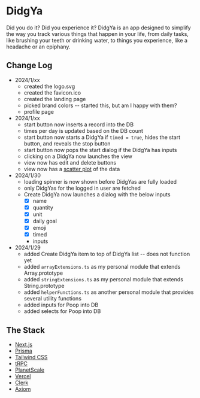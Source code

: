 # DidgYa

Did you do it? Did you experience it? DidgYa is an app designed to simplify the
way you track various things that happen in your life, from daily tasks, like
brushing your teeth or drinking water, to things you experience, like a headache
or an epiphany.

## Change Log

-   2024/1/xx
    -   created the logo.svg
    -   created the favicon.ico
    -   created the landing page
    -   picked brand colors -- started this, but am I happy with them?
    -   profile page
-   2024/1/xx
    -   start button now inserts a record into the DB
    -   times per day is updated based on the DB count
    -   start button now starts a DidgYa if `timed = true`, hides the start
        button, and reveals the stop button
    -   start button now pops the start dialog if the DidgYa has inputs
    -   clicking on a DidgYa now launches the view
    -   view now has edit and delete buttons
    -   view now has a [scatter plot](https://mui.com/x/react-charts/scatter/)
        of the data
-   2024/1/30
    -   loading spinner is now shown before DidgYas are fully loaded
    -   only DidgYas for the logged in user are fetched
    -   Create DidgYa now launches a dialog with the below inputs
        -   [x] name
        -   [x] quantity
        -   [x] unit
        -   [x] daily goal
        -   [x] emoji
        -   [x] timed
        -   inputs
-   2024/1/29
    -   added Create DidgYa item to top of DidgYa list -- does not function yet
    -   added `arrayExtensions.ts` as my personal module that extends
        Array.prototype
    -   added `stringExtensions.ts` as my personal module that extends
        String.prototype
    -   added `helperFunctions.ts` as another personal module that provides
        several utility functions
    -   added inputs for Poop into DB
    -   added selects for Poop into DB

## The Stack

-   [Next.js](https://nextjs.org)
-   [Prisma](https://prisma.io)
-   [Tailwind CSS](https://tailwindcss.com)
-   [tRPC](https://trpc.io)
-   [PlanetScale](https://planetscale.com/)
-   [Vercel](https://vercel.com/)
-   [Clerk](https://clerk.com/)
-   [Axiom](https://axiom.co/)
